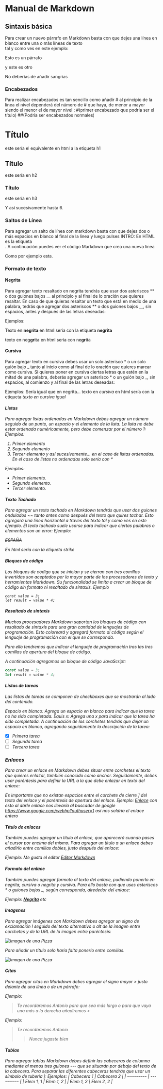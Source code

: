 # Manual de Markdown
## Sintaxis básica
Para crear un nuevo párrafo en Markdown basta con que dejes una línea en blanco entre una o más líneas de texto  
tal y como ves en este ejemplo:

Esto es un párrafo

y este es otro

No deberías de añadir sangrías 

### Encabezados
Para realizar encabezados es tan sencillo como añadir # al principio de la línea
el nivel dependerá del número de # que haya, de menor a mayor siendo el menor
el de mayor nivel : #(primer encabezado que podria ser el título) ##(Podría ser encabezados normales)
# Título 
este sería el equivalente en html a la etiqueta h1
## Título
este sería en h2
### Título
este sería en h3

Y así sucesivamente hasta 6.

### Saltos de Línea
Para agregar un salto de línea con markdown basta con que dejes dos o más espacios en blanco al final de la línea y luego pulses INTRO:
En HTML es la etiqueta <br>. A continuación puedes ver el código Markdown que crea una nueva línea

Como por ejemplo esta.

### Formato de texto

#### Negrita
Para agregar texto resaltado en negrita tendrás que usar dos asteriscos ** o dos guiones bajos __ al principio y al final de lo oración que quieres resaltar.
En caso de que quieras resaltar un texto que está en medio de una palabra, tedrás que agregar dos asteriscos ** o dos guiones bajos __, sin espacios, antes y después de las letras deseadas:

Ejemplos:

Texto en **negrita**  en html sería con la etiqueta <b>negrita</b>

texto en neg**gri**ta en html sería con ne<b>gri</b>ta

#### Cursiva
Para agregar texto en cursiva debes usar un solo asterisco * o un solo guión bajo _ tanto al inicio como al final de lo oración que quieres marcar como cursiva.
Si quieres poner en cursiva ciertas letras que estén en la mitad de una palabra, deberás agregar un asterisco * o un guión bajo _, sin espacios, al comienzo y al final de las letras deseadas:

Ejemplos:
Sería igual que en negrita...
texto en *cursiva*  en html sería con la etiqueta <em>
texto en *cur*siva igual

#### Listas
Para agregar listas ordenadas en Markdown debes agregar un número seguido de un punto, un espacio y el elemento de la lista. La lista no debe estar ordenada numéricamente, pero debe comenzar por el número 1:
Ejemplos:

1. Primer elemento
2. Segundo elemento
3. Tercer elemento
y así sucesivamente... en el caso de listas ordenadas.
En el caso de listas no ordenadas solo sería con *

Ejemplos:
* Primer elemento.
* Segundo elemento.
* Tercer elemento.

#### Texto Tachado
Para agregar un texto tachado en Markdown tendrás que usar dos guiones ondulados ~~ tanto antes como después del texto que quires tachar. Esto agregará una línea horizontal a través del texto tal y como ves en este ejemplo. El texto tachado suele usarse para indicar que ciertas palabras o elementos son un error:
Ejemplo:

~~ESPAÑA~~ 

En html sería con la etiqueta strike

#### Bloques de código
Los bloques de código que se inician y se cierran con tres comillas invertidas son aceptados por la mayor parte de los procesadores de texto y herramientas Markdown. Su funcionalidad se limita a crear un bloque de código sin formato ni resaltado de sintaxis.
Ejemplo

```
const value = 3;
let result = value * 4;
```
#### Resaltado de sintaxis
Muchos procesadores Markdown soportan los bloques de código con resaltado de sintaxis para una gran cantidad de lenguajes de programación. Esto coloreará y agregará formato al código según el lenguaje de programación con el que se corresponda.

Para ello tendremos que indicar el lenguaje de programación tras las tres comillas de apertura del bloque de código.

A continuación agregamos un bloque de código JavaScript:
```javascript
const value = 3;
let result = value * 4;
```
#### Listas de tareas
Las listas de tareas se componen de checkboxes que se mostrarán al lado del contenido.

Espacio en blanco: Agrega un espacio en blanco para indicar que la tarea no ha sido completada.
Equis x: Agrega una x para indicar que la tarea ha sido completada.
A continuación de los corchetes tendrás que dejar un espacio en blanco, agregando seguidamente la descripción de la tarea:

- [x] Primera tarea
- [ ] Segunda tarea
- [ ] Tercera tarea

### Enlaces
Para crear un enlace en Markdown debes situar entre corchetes el texto que quieres enlazar, también conocido como anchor. Seguidamente, debes usar paréntesis para definir la URL a la que debe enlazar en texto del enlace:

Es importante que no existan espacios entre el corchete de cierre ] del texto del enlace y el paréntesis de apertura del enlace.
Ejemplo:
[Enlace](https://www.google.com/webhp?authuser=1) con esto al darle enlace nos llevaría al buscador de google
<https://www.google.com/webhp?authuser=1> así nos saldría el enlace entero
#### Título de enlaces
También puedes agregar un título al enlace, que aparecerá cuando pases el cursor por encima del mismo. Para agregar un título a un enlace debes añadirlo entre comillas dobles, justo después del enlace:

Ejemplo:
Me gusta el editor [Editor Markdown](https://editormarkdown.com "Mejor editor Markdown")
#### Formato del enlace
También puedes agregar formato al texto del enlace, pudiendo ponerlo en negrita, cursiva o negrita y cursiva. Para ello basta con que uses asteriscos * o guiones bajos _, según corresponda, alrededor del enlace:

Ejemplo:
**[Negrita](https://neoguias.com)** etc
#### Imagenes
Para agregar imágenes con Markdown debes agregar un signo de exclamación ! seguido del texto alternativo o alt de la imagen entre corchetes y de la URL de la imagen entre paréntesis:

![Imagen de una Pizza](https://github.com/JossleyFVY/Practica-0/blob/main/Archivos/descarga.jpg)

Para añadir un título solo haría falta ponerlo entre comillas.

![Imagen de una Pizza](https://github.com/JossleyFVY/Practica-0/blob/main/Archivos/descarga.jpg "titulo")

#### Citas
Para agregar citas en Markdown debes agregar el signo mayor > justo delante de una línea o de un párrafo:

Ejemplo:
>Te recordaremos Antonio
para que sea más largo o para que vaya una más a la derecha añadiremos >

Ejemplo:
>Te recordaremos Antonio
>
>>Nunca jugaste bien

#### Tablas
Para agregar tablas Markdown debes definir las cabeceras de columna mediante al menos tres guiones --- que se situarán por debajo del texto de la cabecera. Para separar las diferentes cabeceras tendrás que usar un símbolo de tubería |:
Ejemplos:
| Cabecera 1 | Cabecera 2 |
| ---------- | ---------- |
| Elem 1, 1  | Elem 1, 2  |
| Elem 1, 2  | Elem 2, 2  |
